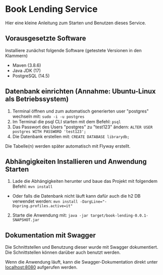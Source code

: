 # Book Lending Service
Hier eine kleine Anleitung zum Starten und Benutzen dieses Service.

## Vorausgesetzte Software
Installiere zunächst folgende Software (getestete Versionen in den Klammern)

- Maven (3.8.6)
- Java JDK (17)
- PostgreSQL (14.5)

## Datenbank einrichten (Annahme: Ubuntu-Linux als Betriebssystem)
1. Terminal öffnen und zum automatisch generierten user "postgres" wechseln mit: `sudo -i -u postgres`
2. Im Terminal die psql CLI starten mit dem Befehl: `psql`
3. Das Passwort des Users "postgres" zu "test123" ändern: `ALTER USER postgres WITH PASSWORD 'test123';`
4. Die Datenbank erstellen mit: `CREATE DATABASE librarydb;`

Die Tabelle(n) werden später automatisch mit Flyway erstellt.

## Abhängigkeiten Installieren und Anwendung Starten
1. Lade die Abhängigkeiten herunter und baue das Projekt mit folgendem Befehl: `mvn install`
- Oder falls die Datenbank nicht läuft kann dafür auch die h2 DB verwendet werden: `mvn install -DargLine="-Dspring.profiles.active=it"`
2. Starte die Anwendung mit: `java -jar target/book-lending-0.0.1-SNAPSHOT.jar`

## Dokumentation mit Swagger
Die Schnittstellen und Benutzung dieser wurde mit Swagger dokumentiert. Die Schnittstellen können darüber auch benutzt werden.

Wenn die Anwendung läuft, kann die Swagger-Dokumentation direkt unter [localhost:8080](http://localhost:8080/) aufgerufen werden.
